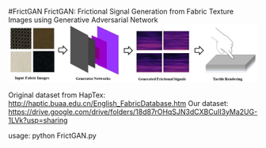 #FrictGAN
FrictGAN: Frictional Signal Generation from Fabric Texture Images using Generative Adversarial Network
![image](https://github.com/shaoyuca/FrictGAN/blob/main/tesaer.jpg)

Original dataset from HapTex: http://haptic.buaa.edu.cn/English_FabricDatabase.htm
Our dataset: https://drive.google.com/drive/folders/18d87rOHqSJN3dCXBCuII3yMa2UG-1LVk?usp=sharing


usage: python FrictGAN.py
